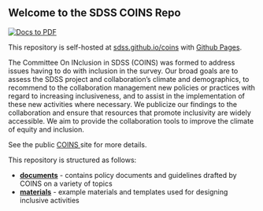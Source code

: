 ## Welcome to the SDSS COINS Repo

[![Docs to PDF](https://github.com/sdss/coins/actions/workflows/convert_to_pdf.yaml/badge.svg?branch=main)](https://github.com/sdss/coins/actions/workflows/convert_to_pdf.yaml)


This repository is self-hosted at [sdss.github.io/coins](https://sdss.github.io/coins) with [Github Pages](https://docs.github.com/categories/github-pages-basics/).


The Committee On INclusion in SDSS (COINS) was formed to address issues having to do with inclusion in the survey. Our broad goals are to assess the SDSS project and collaboration’s climate and demographics, to recommend to the collaboration management new policies or practices with regard to increasing inclusiveness, and to assist in the implementation of these new activities where necessary. We publicize our findings to the collaboration and ensure that resources that promote inclusivity are widely accessible. We aim to provide the collaboration tools to improve the climate of equity and inclusion.

See the public [COINS ](https://www.sdss.org/collaboration/coins/) site for more details.

This repository is structured as follows:

- **[documents](documents)** - contains policy documents and guidelines drafted by COINS on a variety of topics
- **[materials](materials)** - example materials and templates used for designing inclusive activities